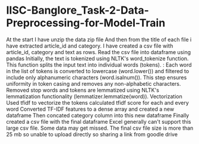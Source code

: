 # IISC-Banglore_Task-2-Data-Preprocessing-for-Model-Train
At the start I have unzip the data zip file
And then from the title of each file i have extracted article_id and category.
I have created a csv file with article_id, category and text as rows.
Read the csv file into dataframe using pandas
Initially, the text is tokenized using NLTK's word_tokenize function. This function splits the input text into individual words (tokens).
: Each word in the list of tokens is converted to lowercase (word.lower()) and filtered to include only alphanumeric characters (word.isalnum()). This step ensures uniformity in token casing and removes any non-alphabetic characters.
Removed stop words and tokens are lemmatized using NLTK's lemmatization functionality (lemmatizer.lemmatize(word)).
Vectorization
Used tfidf to vectorize the tokens 
calculated tfidf score for each and every word 
Converted TF-IDF features to a dense array and created a new dataframe 
Then concated category column into this new dataframe 
Finally created a csv file with the final dataframe 
Excel generally can't support this large csv file. Some data may get missed.
The final csv file size is more than 25 mb so unable to upload directly so sharing a link from goodle drive 
